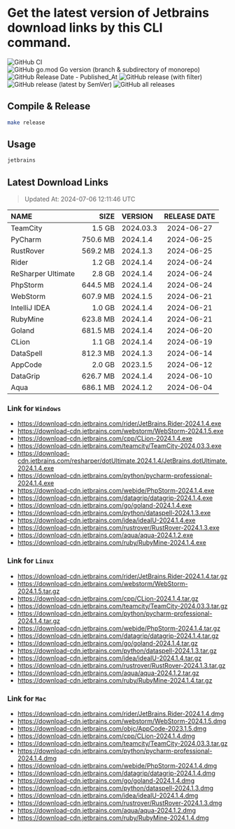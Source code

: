 # Get the latest version of Jetbrains download links by this CLI command.

![GitHub CI](https://github.com/designinlife/jetbrains/actions/workflows/ci.yml/badge.svg)
![GitHub go.mod Go version (branch & subdirectory of monorepo)](https://img.shields.io/github/go-mod/go-version/designinlife/jetbrains/master)
![GitHub Release Date - Published_At](https://img.shields.io/github/release-date/designinlife/jetbrains)
![GitHub release (with filter)](https://img.shields.io/github/v/release/designinlife/jetbrains)
![GitHub release (latest by SemVer)](https://img.shields.io/github/downloads/designinlife/jetbrains/v1.1.10/total)
![GitHub all releases](https://img.shields.io/github/downloads/designinlife/jetbrains/total)

## Compile & Release

```bash
make release
```

## Usage

```bash
jetbrains
```

## Latest Download Links

> Updated At: 2024-07-06 12:11:46 UTC

| NAME | SIZE | VERSION | RELEASE DATE |
| :-- | --: | :-- | :--: |
| TeamCity | 1.5 GB | 2024.03.3 | 2024-06-27 |
| PyCharm | 750.6 MB | 2024.1.4 | 2024-06-25 |
| RustRover | 569.2 MB | 2024.1.3 | 2024-06-25 |
| Rider | 1.2 GB | 2024.1.4 | 2024-06-24 |
| ReSharper Ultimate | 2.8 GB | 2024.1.4 | 2024-06-24 |
| PhpStorm | 644.5 MB | 2024.1.4 | 2024-06-24 |
| WebStorm | 607.9 MB | 2024.1.5 | 2024-06-21 |
| IntelliJ IDEA | 1.0 GB | 2024.1.4 | 2024-06-21 |
| RubyMine | 623.8 MB | 2024.1.4 | 2024-06-21 |
| Goland | 681.5 MB | 2024.1.4 | 2024-06-20 |
| CLion | 1.1 GB | 2024.1.4 | 2024-06-19 |
| DataSpell | 812.3 MB | 2024.1.3 | 2024-06-14 |
| AppCode | 2.0 GB | 2023.1.5 | 2024-06-12 |
| DataGrip | 626.7 MB | 2024.1.4 | 2024-06-10 |
| Aqua | 686.1 MB | 2024.1.2 | 2024-06-04 |

### Link for `Windows`

* <https://download-cdn.jetbrains.com/rider/JetBrains.Rider-2024.1.4.exe>
* <https://download-cdn.jetbrains.com/webstorm/WebStorm-2024.1.5.exe>
* <https://download-cdn.jetbrains.com/cpp/CLion-2024.1.4.exe>
* <https://download-cdn.jetbrains.com/teamcity/TeamCity-2024.03.3.exe>
* <https://download-cdn.jetbrains.com/resharper/dotUltimate.2024.1.4/JetBrains.dotUltimate.2024.1.4.exe>
* <https://download-cdn.jetbrains.com/python/pycharm-professional-2024.1.4.exe>
* <https://download-cdn.jetbrains.com/webide/PhpStorm-2024.1.4.exe>
* <https://download-cdn.jetbrains.com/datagrip/datagrip-2024.1.4.exe>
* <https://download-cdn.jetbrains.com/go/goland-2024.1.4.exe>
* <https://download-cdn.jetbrains.com/python/dataspell-2024.1.3.exe>
* <https://download-cdn.jetbrains.com/idea/ideaIU-2024.1.4.exe>
* <https://download-cdn.jetbrains.com/rustrover/RustRover-2024.1.3.exe>
* <https://download-cdn.jetbrains.com/aqua/aqua-2024.1.2.exe>
* <https://download-cdn.jetbrains.com/ruby/RubyMine-2024.1.4.exe>

### Link for `Linux`

* <https://download-cdn.jetbrains.com/rider/JetBrains.Rider-2024.1.4.tar.gz>
* <https://download-cdn.jetbrains.com/webstorm/WebStorm-2024.1.5.tar.gz>
* <https://download-cdn.jetbrains.com/cpp/CLion-2024.1.4.tar.gz>
* <https://download-cdn.jetbrains.com/teamcity/TeamCity-2024.03.3.tar.gz>
* <https://download-cdn.jetbrains.com/python/pycharm-professional-2024.1.4.tar.gz>
* <https://download-cdn.jetbrains.com/webide/PhpStorm-2024.1.4.tar.gz>
* <https://download-cdn.jetbrains.com/datagrip/datagrip-2024.1.4.tar.gz>
* <https://download-cdn.jetbrains.com/go/goland-2024.1.4.tar.gz>
* <https://download-cdn.jetbrains.com/python/dataspell-2024.1.3.tar.gz>
* <https://download-cdn.jetbrains.com/idea/ideaIU-2024.1.4.tar.gz>
* <https://download-cdn.jetbrains.com/rustrover/RustRover-2024.1.3.tar.gz>
* <https://download-cdn.jetbrains.com/aqua/aqua-2024.1.2.tar.gz>
* <https://download-cdn.jetbrains.com/ruby/RubyMine-2024.1.4.tar.gz>

### Link for `Mac`

* <https://download-cdn.jetbrains.com/rider/JetBrains.Rider-2024.1.4.dmg>
* <https://download-cdn.jetbrains.com/webstorm/WebStorm-2024.1.5.dmg>
* <https://download-cdn.jetbrains.com/objc/AppCode-2023.1.5.dmg>
* <https://download-cdn.jetbrains.com/cpp/CLion-2024.1.4.dmg>
* <https://download-cdn.jetbrains.com/teamcity/TeamCity-2024.03.3.tar.gz>
* <https://download-cdn.jetbrains.com/python/pycharm-professional-2024.1.4.dmg>
* <https://download-cdn.jetbrains.com/webide/PhpStorm-2024.1.4.dmg>
* <https://download-cdn.jetbrains.com/datagrip/datagrip-2024.1.4.dmg>
* <https://download-cdn.jetbrains.com/go/goland-2024.1.4.dmg>
* <https://download-cdn.jetbrains.com/python/dataspell-2024.1.3.dmg>
* <https://download-cdn.jetbrains.com/idea/ideaIU-2024.1.4.dmg>
* <https://download-cdn.jetbrains.com/rustrover/RustRover-2024.1.3.dmg>
* <https://download-cdn.jetbrains.com/aqua/aqua-2024.1.2.dmg>
* <https://download-cdn.jetbrains.com/ruby/RubyMine-2024.1.4.dmg>
